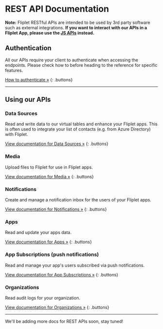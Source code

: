 # REST API Documentation

<p class="warning"><strong>Note:</strong> Fliplet RESTful APIs are intended to be used by 3rd party software such as external integrations. <strong>If you want to interact with our APIs in a Fliplet App, please use the <a href="/API-Documentation.html">JS APIs</a> instead.</strong></p>

## Authentication

All our APIs require your client to authenticate when accessing the endpoints. Please check how to before heading to the reference for specific features.

[How to authenticate »](REST-API/authenticate.md)
{: .buttons}

---

## Using our APIs

### Data Sources

Read and write data to our virtual tables and enhance your Fliplet apps. This is often used to integrate your list of contacts (e.g. from Azure Directory) with Fliplet.

[View documentation for Data Sources »](REST-API/fliplet-datasources.md)
{: .buttons}

### Media

Upload files to Fliplet for use in Fliplet apps.

[View documentation for Media »](REST-API/fliplet-media.md)
{: .buttons}

### Notifications

Create and manage a notification inbox for the users of your Fliplet apps.

[View documentation for Notifications »](REST-API/fliplet-notifications.md)
{: .buttons}

### Apps

Read and update your apps data.

[View documentation for Apps »](REST-API/fliplet-apps.md)
{: .buttons}

### App Subscriptions (push notifications)

Read and manage your app's users subscribed via push notifications.

[View documentation for App Subscriptions »](REST-API/fliplet-app-subscriptions.md)
{: .buttons}

### Organizations

Read audit logs for your organization.

[View documentation for Organizations »](REST-API/fliplet-organizations.md)
{: .buttons}

---

We'll be adding more docs for REST APIs soon, stay tuned!
